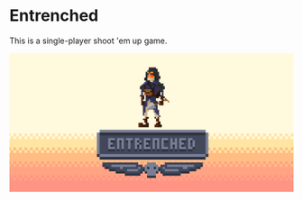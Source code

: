 # Entrenched
This is a single-player shoot 'em up game.

![alt text](Assets/Sprites/Store/featureGraphic.png)
